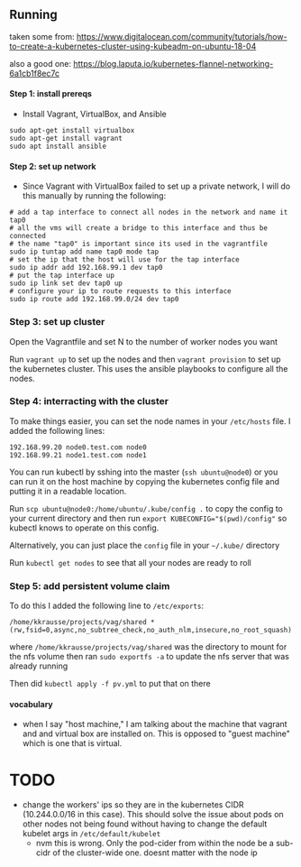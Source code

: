 ## Running

taken some from:
https://www.digitalocean.com/community/tutorials/how-to-create-a-kubernetes-cluster-using-kubeadm-on-ubuntu-18-04

also a good one:
https://blog.laputa.io/kubernetes-flannel-networking-6a1cb1f8ec7c

#### Step 1: install prereqs

- Install Vagrant, VirtualBox, and Ansible
```
sudo apt-get install virtualbox
sudo apt-get install vagrant
sudo apt install ansible
```

#### Step 2: set up network

- Since Vagrant with VirtualBox failed to set up a private network, I will
  do this manually by running the following:
```
# add a tap interface to connect all nodes in the network and name it tap0
# all the vms will create a bridge to this interface and thus be connected
# the name "tap0" is important since its used in the vagrantfile
sudo ip tuntap add name tap0 mode tap
# set the ip that the host will use for the tap interface
sudo ip addr add 192.168.99.1 dev tap0
# put the tap interface up
sudo ip link set dev tap0 up
# configure your ip to route requests to this interface
sudo ip route add 192.168.99.0/24 dev tap0
```

### Step 3: set up cluster

Open the Vagrantfile and set N to the number of worker nodes you want

Run `vagrant up` to set up the nodes and then `vagrant provision` to set up
the kubernetes cluster. This uses the ansible playbooks to configure all the
nodes.

### Step 4: interracting with the cluster

To make things easier, you can set the node names in your `/etc/hosts` file.
I added the following lines:
```
192.168.99.20 node0.test.com node0
192.168.99.21 node1.test.com node1
```

You can run kubectl by sshing into the master (`ssh ubuntu@node0`) or you can
run it on the host machine by copying the kubernetes config file and putting it
in a readable location.

Run `scp ubuntu@node0:/home/ubuntu/.kube/config .` to copy the config to your
current directory and then run `export KUBECONFIG="$(pwd)/config"` so kubectl
knows to operate on this config.

Alternatively, you can just place the `config` file in your `~/.kube/` directory

Run `kubectl get nodes` to see that all your nodes are ready to roll

### Step 5: add persistent volume claim

To do this I added the following line to `/etc/exports`:

`/home/kkrausse/projects/vag/shared *(rw,fsid=0,async,no_subtree_check,no_auth_nlm,insecure,no_root_squash)`

where `/home/kkrausse/projects/vag/shared` was the directory to mount for the nfs volume
then ran `sudo exportfs -a` to update the nfs server that was already running

Then did `kubectl apply -f pv.yml` to put that on there

#### vocabulary

- when I say "host machine," I am talking about the machine that vagrant and
  and virtual box are installed on. This is opposed to "guest machine" which
  is one that is virtual.


# TODO

- change the workers' ips so they are in the kubernetes CIDR
  (10.244.0.0/16 in this case). This should solve the issue about pods on
  other nodes not being found without having to change the default kubelet args
  in `/etc/default/kubelet`
  - nvm this is wrong. Only the pod-cider from within the node be a sub-cidr
    of the cluster-wide one. doesnt matter with the node ip
